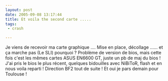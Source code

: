 ```yaml
---
layout: post
date: 2005-09-08 13:17:44
title: Et voila the second carte .....
tags:
 - crash

---
```


Je viens de recevoir ma carte graphique .... Mise en place, décollage ...... et ça marche pas (Le SLI) pourquoi ? Problème de version de bios, mais cette fois c'est les mêmes cartes ASUS EN6600 GT, juste un pb de maj du bios ! J'ai pris le bios le plus récent, quelques bidouilles avec NiBiToR, flash et en nous voila reparti ! Direction BF2 tout de suite ! Et oui je pars demain pour Toulouse !
